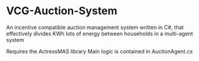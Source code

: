 # VCG-Auction-System

An incentive compatible auction management system written in C#, that effectively divides KWh lots of energy between households in a multi-agent system

Requires the ActressMAS library
Main logic is contained in AuctionAgent.cs
